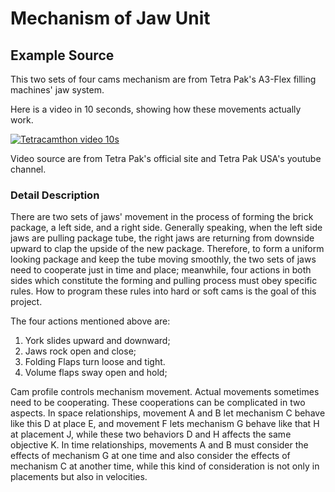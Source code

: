# Mechanism of Jaw Unit

## Example Source

This two sets of four cams mechanism are from Tetra Pak's A3-Flex filling machines' jaw system.

Here is a video in 10 seconds, showing how these movements actually work.

[![Tetracamthon video 10s](https://ws2.sinaimg.cn/large/006tNc79gy1g3258iyackj31kr0u0u0y.jpg)](http://mp.weixin.qq.com/mp/video?__biz=MzAwNzgwNjI3MA==&mid=100000987&sn=c98d6ab8480362eb4befa4b359b728cb&vid=wxv_801815896934318081&idx=1&vidsn=546b1ffe0f85f4fdc77b9584745a8682&fromid=1&scene=20&xtrack=1#wechat_redirect "Open video in anather tab to see what Tetra Pak A3/Flex jaw and drive unit look like and how they move.")

Video source are from Tetra Pak's official site and Tetra Pak USA's youtube channel.

### Detail Description

There are two sets of jaws' movement in the process of forming the brick package, a left side, and a right side. Generally speaking, when the left side jaws are pulling package tube, the right jaws are returning from downside upward to clap the upside of the new package. Therefore, to form a uniform looking package and keep the tube moving smoothly, the two sets of jaws need to cooperate just in time and place; meanwhile, four actions in both sides which constitute the forming and pulling process must obey specific rules. How to program these rules into hard or soft cams is the goal of this project.

The four actions mentioned above are:

1. York slides upward and downward;
2. Jaws rock open and close;
3. Folding Flaps turn loose and tight.
4. Volume flaps sway open and hold;

Cam profile controls mechanism movement. Actual movements sometimes need to be cooperating. These cooperations can be complicated in two aspects. In space relationships, movement A and B let mechanism C behave like this D at place E, and movement F lets mechanism G behave like that H at placement J, while these two behaviors D and H affects the same objective K. In time relationships, movements A and B must consider the effects of mechanism G at one time and also consider the effects of mechanism C at another time, while this kind of consideration is not only in placements but also in velocities.

